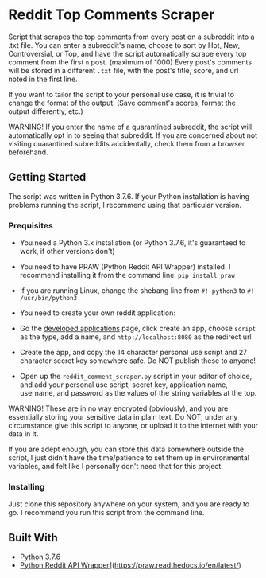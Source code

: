 # Reddit Top Comments Scraper

Script that scrapes the top comments from every post on a subreddit into a .txt file. You can enter a subreddit's name, choose to sort by Hot, New, Controversial, or Top, and have the script automatically scrape every top comment from the first `n` post. (maximum of 1000) Every post's comments will be stored in a different `.txt` file, with the post's title, score, and url noted in the first line.

If you want to tailor the script to your personal use case, it is trivial to change the format of the output. (Save comment's scores, format the output differently, etc.)

WARNING! If you enter the name of a quarantined subreddit, the script will automatically opt in to seeing that subreddit. If you are concerned about not visiting quarantined subreddits accidentally, check them from a browser beforehand.

## Getting Started

The script was written in Python 3.7.6. If your Python installation is having problems running the script, I recommend using that particular version.

### Prequisites

* You need a Python 3.x installation (or Python 3.7.6, it's guaranteed to work, if other versions don't)

* You need to have PRAW (Python Reddit API Wrapper) installed. I recommend installing it from the command line:
`pip install praw`

* If you are running Linux, change the shebang line from
`#! python3`
  to
`#! /usr/bin/python3`

* You need to create your own reddit application:
* Go the [developed applications](https://www.reddit.com/prefs/apps/ "Reddit developed applications") page, click create an app, choose `script` as the type, add a name, and `http://localhost:8080` as the redirect url
* Create the app, and copy the 14 character personal use script and 27 character secret key somewhere safe. Do NOT publish these to anyone!
* Open up the `reddit_comment_scraper.py` script in your editor of choice, and add your personal use script, secret key, application name, username, and password as the values of the string variables at the top.

WARNING! These are in no way encrypted (obviously), and you are essentially storing your sensitive data in plain text. Do NOT, under any circumstance give this script to anyone, or upload it to the internet with your data in it.

If you are adept enough, you can store this data somewhere outside the script, I just didn't have the time/patience to set them up in environmental variables, and felt like I personally don't need that for this project.

### Installing

Just clone this repository anywhere on your system, and you are ready to go. I recommend you run this script from the command line.

## Built With

* [Python 3.7.6](https://www.python.org/)
* [Python Reddit API Wrapper](PRAW)](https://praw.readthedocs.io/en/latest/)
